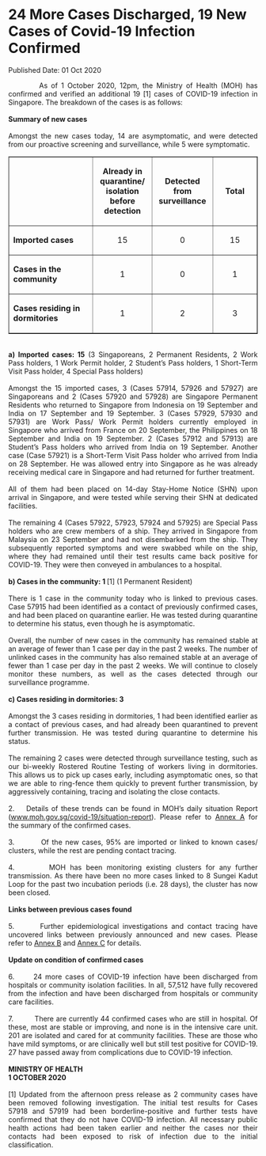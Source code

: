 <html>
    <meta http-equiv="Content-Type" content="text/html; charset=utf-8"/>
    <meta charset="utf-8"/>
    <title>24 More Cases Discharged, 19 New Cases of Covid-19 Infection Confirmed</title>
    <body><h1>24 More Cases Discharged, 19 New Cases of Covid-19 Infection Confirmed</h1>
    <p>Published Date: 01 Oct 2020</p> <p style="text-align: justify;">&nbsp; &nbsp; &nbsp; &nbsp; &nbsp;As of 1 October 2020, 12pm, the Ministry of Health (MOH) has confirmed and verified an additional 19 [1] cases of COVID-19 infection in Singapore. The breakdown of the cases is as follows:<br><br><strong>Summary of new cases<br></strong><br>Amongst the new cases today, 14 are asymptomatic, and were detected from our proactive screening and surveillance, while 5 were symptomatic.&nbsp;<br></p><table border="1" cellspacing="0" cellpadding="0"><tbody><tr><td width="241" valign="top"><p>&nbsp;</p></td><td width="120"><p align="center"><strong>Already in quarantine/ isolation before detection</strong></p></td><td width="120"><p align="center"><strong>Detected from surveillance</strong></p></td><td width="120"><p align="center"><strong>Total</strong></p></td></tr><tr><td width="241" valign="top"><p><strong>Imported cases</strong></p></td><td width="120"><p align="center">15</p></td><td width="120"><p align="center">0</p></td><td width="120"><p align="center">15</p></td></tr><tr><td width="241" valign="top"><p><strong>Cases in the community</strong></p></td><td width="120"><p align="center">1</p></td><td width="120"><p align="center">0</p></td><td width="120"><p align="center">1</p></td></tr><tr><td width="241" valign="top"><p><strong>Cases residing in dormitories</strong></p></td><td width="120"><p align="center">1</p></td><td width="120"><p align="center">2</p></td><td width="120"><p align="center">3</p></td></tr></tbody></table><p style="text-align: justify;"><br><strong>a) Imported cases: 15</strong> (3 Singaporeans, 2 Permanent Residents, 2 Work Pass holders, 1 Work Permit holder, 2 Student’s Pass holders, 1 Short-Term Visit Pass holder, 4 Special Pass holders)<br><br>Amongst the 15 imported cases, 3 (Cases 57914, 57926 and 57927) are Singaporeans and 2 (Cases 57920 and 57928) are Singapore Permanent Residents who returned to Singapore from Indonesia on 19 September and India on 17 September and 19 September. 3 (Cases 57929, 57930 and 57931) are Work Pass/ Work Permit holders currently employed in Singapore who arrived from France on 20 September, the Philippines on 18 September and India on 19 September. 2 (Cases 57912 and 57913) are Student’s Pass holders who arrived from India on 19 September. Another case (Case 57921) is a Short-Term Visit Pass holder who arrived from India on 28 September. He was allowed entry into Singapore as he was already receiving medical care in Singapore and had returned for further treatment.<br><br>All of them had been placed on 14-day Stay-Home Notice (SHN) upon arrival in Singapore, and were tested while serving their SHN at dedicated facilities.&nbsp;<br><br>The remaining 4 (Cases 57922, 57923, 57924 and 57925) are Special Pass holders who are crew members of a ship. They arrived in Singapore from Malaysia on 23 September and had not disembarked from the ship. They subsequently reported symptoms and were swabbed while on the ship, where they had remained until their test results came back positive for COVID-19. They were then conveyed in ambulances to a hospital.&nbsp;<br><br><strong>b) Cases in the community: 1 </strong>[1] (1 Permanent Resident)<br><br>There is 1 case in the community today who is linked to previous cases. Case 57915 had been identified as a contact of previously confirmed cases, and had been placed on quarantine earlier. He was tested during quarantine to determine his status, even though he is asymptomatic.<br><br>Overall, the number of new cases in the community has remained stable at an average of fewer than 1 case per day in the past 2 weeks. The number of unlinked cases in the community has also remained stable at an average of fewer than 1 case per day in the past 2 weeks. We will continue to closely monitor these numbers, as well as the cases detected through our surveillance programme.<br><br><strong>c) Cases residing in dormitories: 3<br></strong><br>Amongst the 3 cases residing in dormitories, 1 had been identified earlier as a contact of previous cases, and had already been quarantined to prevent further transmission. He was tested during quarantine to determine his status.&nbsp;&nbsp;<br><br>The remaining 2 cases were detected through surveillance testing, such as our bi-weekly Rostered Routine Testing of workers living in dormitories. This allows us to pick up cases early, including asymptomatic ones, so that we are able to ring-fence them quickly to prevent further transmission, by aggressively containing, tracing and isolating the close contacts.&nbsp;<br><br>2.&nbsp; &nbsp; Details of these trends can be found in MOH’s daily situation Report (<a href="http://www.moh.gov.sg/covid-19/situation-report" title="" class="" target="">www.moh.gov.sg/covid-19/situation-report</a>). Please refer to <a href="/docs/librariesprovider5/default-document-library/annex-a554de28ece864e388259711478d289de.pdf?sfvrsn=dfc5d6fc_0" title="Annex A">Annex A</a>&nbsp;for the summary of the confirmed cases.&nbsp;<br><br>3.&nbsp; &nbsp; &nbsp; &nbsp; &nbsp;Of the new cases, 95% are imported or linked to known cases/ clusters, while the rest are pending contact tracing.&nbsp;<br><br>4.&nbsp; &nbsp; &nbsp; &nbsp; MOH has been monitoring existing clusters for any further transmission. As there have been no more cases linked to 8 Sungei Kadut Loop for the past two incubation periods (i.e. 28 days), the cluster has now been closed.<br><br><strong>Links between previous cases found<br></strong><br>5.&nbsp; &nbsp; &nbsp; &nbsp;Further epidemiological investigations and contact tracing have uncovered links between previously announced and new cases. Please refer to <a href="/docs/librariesprovider5/default-document-library/annex-bf9b6b4fbeb234a919df1f7f4cc77ce2e.pdf?sfvrsn=f56ec7a2_0" title="Annex B">Annex B</a>&nbsp;and <a href="/docs/librariesprovider5/default-document-library/annex-c1d301498957a4823b42427d937f5700a.pdf?sfvrsn=810253c0_0" title="Annex C">Annex C</a>&nbsp;for details.&nbsp;<br><br><strong>Update on condition of confirmed cases<br></strong><br>6.&nbsp; &nbsp; &nbsp; 24 more cases of COVID-19 infection have been discharged from hospitals or community isolation facilities. In all, 57,512 have fully recovered from the infection and have been discharged from hospitals or community care facilities.&nbsp;<br><br>7.&nbsp; &nbsp; &nbsp; &nbsp; &nbsp;There are currently 44 confirmed cases who are still in hospital. Of these, most are stable or improving, and none is in the intensive care unit. 201 are isolated and cared for at community facilities. These are those who have mild symptoms, or are clinically well but still test positive for COVID-19. 27 have passed away from complications due to COVID-19 infection.&nbsp;<br><br><strong>MINISTRY OF HEALTH<br>1 OCTOBER 2020<br><br></strong>[1] Updated from the afternoon press release as 2 community cases have been removed following investigation. The initial test results for Cases 57918 and 57919 had been borderline-positive and further tests have confirmed that they do not have COVID-19 infection. All necessary public health actions had been taken earlier and neither the cases nor their contacts had been exposed to risk of infection due to the initial classification.&nbsp;&nbsp;</p></body>
</html>